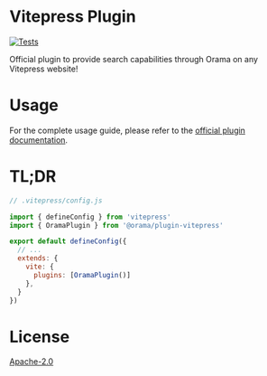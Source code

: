 # Vitepress Plugin

[![Tests](https://github.com/oramasearch/orama/actions/workflows/turbo.yml/badge.svg)](https://github.com/oramasearch/orama/actions/workflows/turbo.yml)

Official plugin to provide search capabilities through Orama on any Vitepress website!

# Usage

For the complete usage guide, please refer to the [official plugin documentation](https://docs.orama.com/open-source/plugins/plugin-vitepress).

# TL;DR

```js
// .vitepress/config.js

import { defineConfig } from 'vitepress'
import { OramaPlugin } from '@orama/plugin-vitepress'

export default defineConfig({
  // ...
  extends: {
    vite: {
      plugins: [OramaPlugin()]
    },
  }
})
```

# License

[Apache-2.0](/LICENSE.md)

